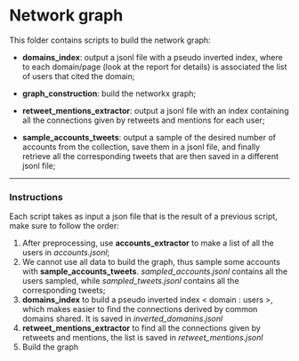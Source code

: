 # Network graph

This folder contains scripts to build the network graph:

* **domains_index**: output a jsonl file with a pseudo inverted index, where to each domain/page (look at the report for details) is associated the list of users that cited the domain;

* **graph_construction**: build the networkx graph;

* **retweet_mentions_extractor**: output a jsonl file with an index containing all the connections given by retweets and mentions for each user;

* **sample_accounts_tweets**: output a sample of the desired number of accounts from the collection, save them in a jsonl file, and finally retrieve all the corresponding tweets that are then saved in a different jsonl file;


---
### Instructions

Each script takes as input a json file that is the result of a previous script, make sure to follow the order:
1. After preprocessing, use **accounts_extractor** to make a list of all the users in _accounts.jsonl_;
2. We cannot use all data to build the graph, thus sample some accounts with **sample_accounts_tweets**. *sampled_accounts.jsonl* contains all the users sampled, while *sampled_tweets.jsonl* contains all the corresponding tweets;
3. **domains_index** to build a pseudo inverted index < domain : users >, which makes easier to find the connections derived by common domains shared. It is saved in *inverted_domanins.jsonl*
4. **retweet_mentions_extractor** to find all the connections given by retweets and mentions, the list is saved in *retweet_mentions.jsonl*
5. Build the graph
